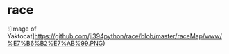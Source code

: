 # race
![Image of Yaktocat]https://github.com/ji394python/race/blob/master/raceMap/www/%E7%B6%B2%E7%AB%99.PNG)
